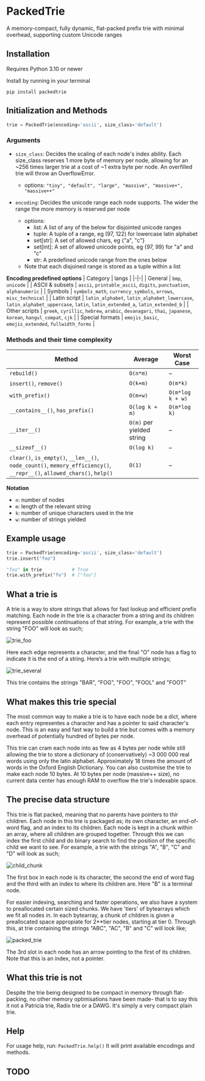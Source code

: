 # PackedTrie
A memory-compact, fully dynamic, flat-packed prefix trie with minimal overhead, supporting custom Unicode ranges

## Installation
Requires Python 3.10 or newer

Install by running in your terminal
```
pip install packedtrie
```

## Initialization and Methods
```python
trie = PackedTrie(encoding='ascii', size_class='default')
```

### Arguments
- `size_class`: Decides the scaling of each node's index ability. Each size_class reserves 1 more byte of memory per node, allowing for an ~256 times larger trie at a cost of ~1 extra byte per node. An overfilled trie will throw an OverflowError.
  - options: `"tiny", "default", "large", "massive", "massive+", "massive++"`

- `encoding`: Decides the unicode range each node supports. The wider the range the more memory is reserved per node
  - options:
    - list:                A list of any of the below for disjointed unicode ranges
    - tuple:               A tuple of a range, eg (97, 122) for lowercase latin alphabet
    - set[str]:            A set of allowed chars, eg {"a", "c"}
    - set[int]:            A set of allowed unicode points, eg {97, 99} for "a" and "c"
    - str:                 A predefined unicode range from the ones below
  - Note that each disjoined range is stored as a tuple within a list

**Encoding predefined options**
| Category | langs |
|-|-|
| General | `bmp`, `unicode` |
| ASCII & subsets | `ascii`, `printable_ascii`, `digits`, `punctuation`, `alphanumeric` |
| Symbols | `symbols_math`, `currency_symbols`, `arrows`, `misc_technical` |
| Latin script | `latin_alphabet`, `latin_alphabet_lowercase`, `latin_alphabet_uppercase`, `latin`, `latin_extended_a`, `latin_extended_b` |
| Other scripts | `greek`, `cyrillic`, `hebrew`, `arabic`, `devanagari`, `thai`, `japanese`, `korean`, `hangul_compat`, `cjk` |
| Special formats | `emojis_basic`, `emojis_extended`, `fullwidth_forms` |


### Methods and their time complexity

| Method | Average | Worst Case |
|--------|---------|------------|
| `rebuild()` | `O(n*m)` | – |
| `insert()`, `remove()` | `O(k+m)` | `O(m*k)` |
| `with_prefix()` | `O(m+w)` | `O(m*log k + w)` |
| `__contains__()`, `has_prefix()` | `O(log k + m)` | `O(m*log k)` |
| `__iter__()` | `O(m)` per yielded string | – |
| `__sizeof__()` | `O(log k)` | – |
| `clear()`, `is_empty()`, `__len__()`, `node_count()`, `memory_efficiency()`, `__repr__()`, `allowed_chars()`, `help()` | `O(1)` | – |

**Notation**
- `n`: number of nodes  
- `m`: length of the relevant string  
- `k`: number of unique characters used in the trie  
- `w`: number of strings yielded

## Example usage
```python
trie = PackedTrie(encoding='ascii', size_class='default')
trie.insert("foo")

"foo" in trie           # True
trie.with_prefix("fo")  # ["foo"]
```

## What a trie is
A trie is a way to store strings that allows for fast lookup and efficient prefix matching. Each node in the trie is a character from a string and its children represent possible continuations of that string. For example, a trie with the string "FOO" will look as such;

![trie_foo](images/trie_foo.png)

Here each edge represents a character, and the final "O" node has a flag to indicate it is the end of a string. 
Here’s a trie with multiple strings;

![trie_several](images/trie_several.png)

This trie contains the strings "BAR", "FOG", "FOO", "FOOL" and "FOOT"

## What makes this trie special
The most common way to make a trie is to have each node be a dict, where each entry representes a character and has a pointer to said character's node. This is an easy and fast way to build a trie but comes with a memory overhead of potentially hundred of bytes per node.

This trie can cram each node into as few as 4 bytes per node while still allowing the trie to store a dictionary of (conservatively) ~3 000 000 real words using only the latin alphabet. Approximately 18 times the amount of words in the Oxford English Dictionary. You can also customise the trie to make each node 10 bytes. At 10 bytes per node (massive++ size), no current data center has enough RAM to overflow the trie's indexable space.

## The precise data structure
This trie is flat packed, meaning that no parents have pointers to thir children. Each node in this trie is packaged as; its own character, an end-of-word flag, and an index to its children. Each node is kept in a chunk within an array, where all children are grouped together. Through this we can index the first child and do binary search to find the position of the specific child we want to see.
For example, a trie with the strings "A", "B", "C" and "D" will look as such;

![child_chunk](images/child_chunk.png)

The first box in each node is its character, the second the end of word flag and the third with an index to where its children are. Here "B" is a terminal node.

For easier indexing, searching and faster operations, we also have a system to preallocated certain sized chunks. We have 'tiers' of bytearrays which we fit all nodes in. In each bytearray, a chunk of children is given a preallocated space appropiate for 2**tier nodes, starting at tier 0. Through this, at trie containing the strings "ABC", "AC", "B" and "C" will look like;

![packed_trie](images/packed_trie.png)

The 3rd slot in each node has an arrow pointing to the first of its children. Note that this is an index, not a pointer.

## What this trie is not
Despite the trie being designed to be compact in memory through flat-packing, no other memory optimisations have been made- that is to say this it not a Patricia trie, Radix trie or a DAWG. It's simply a very compact plain trie.

## Help
For usage help, run:
```PackedTrie.help()```
It will print available encodings and methods.

## TODO